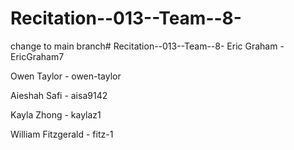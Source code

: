 # Recitation--013--Team--8-

change to main branch# Recitation--013--Team--8-
Eric Graham - EricGraham7

Owen Taylor - owen-taylor

Aieshah Safi - aisa9142

Kayla Zhong - kaylaz1

William Fitzgerald - fitz-1
